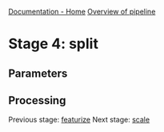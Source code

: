 [Documentation - Home](https://github.com/SINTEF-9012/Erdre/blob/master/docs/index.md)
[Overview of pipeline](https://github.com/SINTEF-9012/Erdre/blob/master/docs/tutorials/03_pipeline.md)

# Stage 4: split

## Parameters

## Processing

Previous stage: [featurize](https://github.com/SINTEF-9012/Erdre/blob/master/docs/tutorials/stages/03_featurize.md)
Next stage: [scale](https://github.com/SINTEF-9012/Erdre/blob/master/docs/tutorials/stages/05_scale.md)



